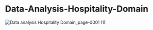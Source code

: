 # Data-Analysis-Hospitality-Domain

![Data analysis Hospitality Domain_page-0001 (1)](https://github.com/OumaymaRadi/Data-Analysis-Hospitality-Domain/assets/147612401/00ee76b2-0c4c-4d21-a9ec-55b44829c349)

